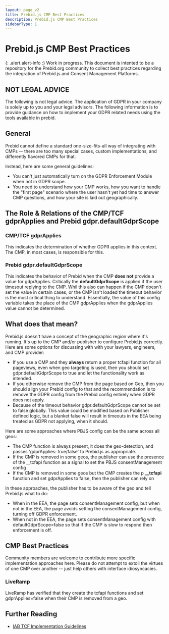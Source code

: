 ```yaml
---
layout: page_v2
title: Prebid.js CMP Best Practices
description: Prebid.js CMP Best Practices
sidebarType: 1
---
```


# Prebid.js CMP Best Practices

{: .alert.alert-info :}
Work in progress. This document is intented to be a repository for the
Prebid.org community to collect best practices regarding the integration
of Prebid.js and Consent Management Platforms.

## NOT LEGAL ADVICE

The following is not legal advice. The application of GDPR in your company is solely up to you and your legal advisors. The following information is to provide guidance on how to implement your GDPR related needs using the tools available in prebid.

## General

Prebid cannot define a standard one-size-fits-all way of integrating with CMPs -- there are too many special cases, custom implementations, and differently
flavored CMPs for that.

Instead, here are some general guidelines:

- You can't just automatically turn on the GDPR Enforcement Module when not in GDPR scope.
- You need to understand how your CMP works, how you want to handle the "first page" scenario where the user hasn't yet had time to answer CMP questions, and how your site is laid out geographically.

## The Role & Relations of the CMP/TCF gdprApplies and Prebid gdpr.defaultGdprScope

### CMP/TCF gdprApplies

This indicates the determination of whether GDPR applies in this context. The CMP, in most cases, is responsible for this.

### Prebid gdpr.defaultGdprScope

This indicates the behavior of Prebid when the CMP __does not__ provide a value for gdprApplies. Critically the __defaultGdprScope__ is applied if the user timesout replying to the CMP. Whil this also can happen if the CMP doesn't set the value in certain cases, or the CMP isn't loaded the timeout behavior is the most critical thing to understand. Essentially, the value of this config variable takes the place of the CMP gdprApplies when the gdprApplies value cannot be determined.

## What does that mean?

Prebid.js doesn't have a concept of the geographic region where it's running. It's up to the CMP and/or publisher to configure Prebid.js correctly. Here are some options for discussing with with your lawyers, engineers, and CMP provider:

- If you use a CMP and they __always__ return a proper tcfapi function for all pageviews, even when geo targeting is used, then you should set gdpr.defaultGdprScope to true and let the functionality work as intended.
- If you otherwise remove the CMP from the page based on Geo, then you should align your Prebid config to that and the recommendation is to remove the GDPR config from the Prebid config entirely when GDPR does not apply.
- Because of the timeout behavior gdpr.defaultGdprScope cannot be set to false globally. This value could be modified based on Publisher defined logic, but a blanket false will result in timeouts in the EEA being treated as GDPR not applying, when it should.

Here are some approaches where PBJS config can be the same across all geos:

- The CMP function is always present, it does the geo-detection, and passes 'gdprApplies: true/false' to Prebid.js as appropriate.
- If the CMP is removed in some geos, the publisher can use the presence of the __tcfapi function as a signal to set the PBJS consentManagement config
- If the CMP is removed in some geos but the CMP creates the p __\_\_tcfapi__ function and set gdprApplies to false, then the publisher can rely on 

In these approaches, the publisher has to be aware of the geo and tell Prebid.js what to do:

- When in the EEA, the page sets consentManagement config, but when not in the EEA, the page avoids setting the consentManagement config, turning off GDPR enforcement.
- When not in the EEA, the page sets consentManagement config with defaultGdprScope=false so that if the CMP is slow to respond then enforcement is off.

## CMP Best Practices

Community members are welcome to contribute more specific implementation
approaches here. Please do not attempt to extoll the virtues of one CMP
over another -- just help others with interface idiosyncacies.

### LiveRamp

LiveRamp has verified that they create the tcfapi functions and set gdprApplies=false when their CMP is removed from a geo.

## Further Reading

- [IAB TCF Implementation Guidelines](https://github.com/InteractiveAdvertisingBureau/GDPR-Transparency-and-Consent-Framework/blob/master/TCFv2/TCF-Implementation-Guidelines.md)

